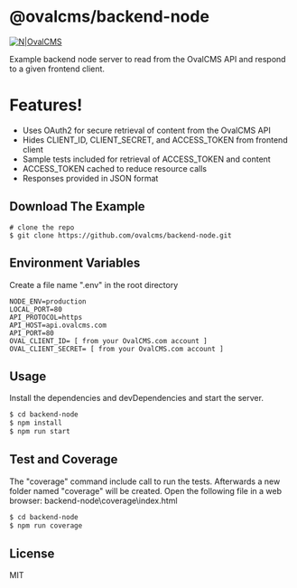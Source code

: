 # @ovalcms/backend-node

[![N|OvalCMS](https://www.ovalcms.com/assets/img/logo.png)](https://www.ovalcms.com)

Example backend node server to read from the OvalCMS API and respond to a given frontend client. 

# Features!

  - Uses OAuth2 for secure retrieval of content from the OvalCMS API
  - Hides CLIENT_ID, CLIENT_SECRET, and ACCESS_TOKEN from frontend client
  - Sample tests included for retrieval of ACCESS_TOKEN and content
  - ACCESS_TOKEN cached to reduce resource calls
  - Responses provided in JSON format

## Download The Example

```
# clone the repo
$ git clone https://github.com/ovalcms/backend-node.git
```

## Environment Variables

Create a file name ".env" in the root directory

```
NODE_ENV=production
LOCAL_PORT=80
API_PROTOCOL=https
API_HOST=api.ovalcms.com
API_PORT=80
OVAL_CLIENT_ID= [ from your OvalCMS.com account ]
OVAL_CLIENT_SECRET= [ from your OvalCMS.com account ]
```

## Usage

Install the dependencies and devDependencies and start the server.

```sh
$ cd backend-node
$ npm install
$ npm run start
```

## Test and Coverage

The "coverage" command include call to run the tests. Afterwards a new folder named "coverage" will be created. Open the following file in a web browser: backend-node\coverage\index.html 

```sh
$ cd backend-node
$ npm run coverage
```

License
----
MIT